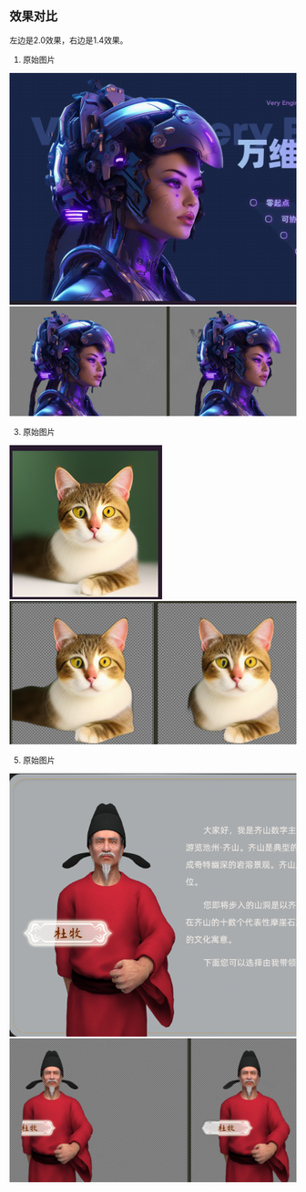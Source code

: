 ## 效果对比

左边是2.0效果，右边是1.4效果。

1. 原始图片

![效果对比](./微信图片_20250824173037_53.png)
![效果对比](./微信图片_20250824173106_52.png)

3. 原始图片

![效果对比](./微信图片_20250824173113_51.png)
![效果对比](./微信图片_20250824173110_50.png)

5. 原始图片

![效果对比](./微信图片_20250824173123_55.png)
![效果对比](./微信图片_20250824173120_54.png)
